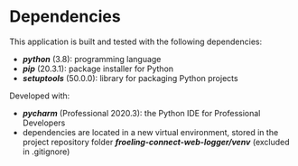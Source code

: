 # Dependencies

This application is built and tested with the following dependencies:

- ***python*** (3.8): programming language
- ***pip*** (20.3.1): package installer for Python
- ***setuptools*** (50.0.0): library for packaging Python projects

Developed with:

- ***pycharm*** (Professional 2020.3): the Python IDE for Professional Developers
- dependencies are located in a new virtual environment, stored in the project repository folder ***froeling-connect-web-logger/venv*** (excluded in .gitignore)